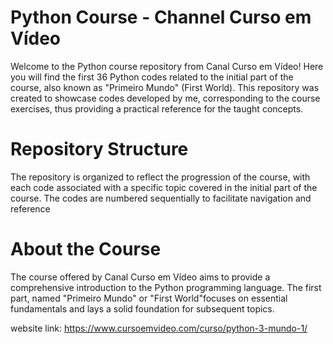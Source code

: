 <h1>Python Course - Channel Curso em Vídeo</h1> 

<p>Welcome to the Python course repository from Canal Curso em Vídeo!
Here you will find the first 36 Python codes related to the initial
part of the course, also known as "Primeiro Mundo" (First World). 
This repository was created to showcase codes developed by me, 
corresponding to the course exercises, thus providing a practical 
reference for the taught concepts.</p>

<h1>Repository Structure</h1>

<p>The repository is organized to reflect the progression of the course,
with each code associated with a specific topic covered in the initial
part of the course. The codes are numbered sequentially to facilitate 
navigation and reference</p>

<h1>About the Course</h1>

<p>The course offered by Canal Curso em Vídeo aims to provide a comprehensive
introduction to the Python programming language. The first part, named "Primeiro Mundo"
or "First World"focuses on essential fundamentals and lays a solid foundation for subsequent
topics.</p>

website link: https://www.cursoemvideo.com/curso/python-3-mundo-1/
